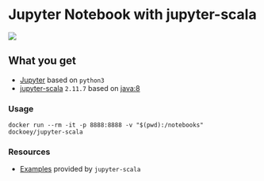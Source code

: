 # Jupyter Notebook with jupyter-scala

[![](https://badge.imagelayers.io/dockoey/jupyter-scala:latest.svg)](https://imagelayers.io/?images=dockoey/jupyter-scala:latest 'Get your own badge on imagelayers.io')

## What you get
  * [Jupyter](http://jupyter.readthedocs.org/en/latest/install.html) based on `python3`
  * [jupyter-scala](https://github.com/alexarchambault/jupyter-scala) `2.11.7` based on [java:8](https://hub.docker.com/_/java/)

### Usage

```shell
docker run --rm -it -p 8888:8888 -v "$(pwd):/notebooks" dockoey/jupyter-scala
```

### Resources
  * [Examples](https://github.com/alexarchambault/jupyter-scala/tree/master/examples) provided by `jupyter-scala`
